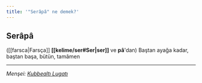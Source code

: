 ```yaml
---
title: '"Serâpâ" ne demek?'
---
```


## Serâpâ
([[farsca|Farsça]] **[[kelime/ser#Ser|ser]]** ve **pâ**'dan) Baştan ayağa kadar, baştan başa, bütün, tamâmen

---
*Menşei: [Kubbealtı Lugatı](https://www.lugatim.com/s/Serâpâ)*